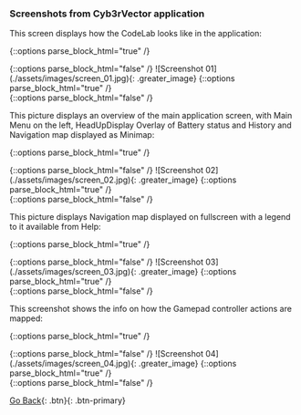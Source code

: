 ﻿---
layout: default_page
---

### Screenshots from Cyb3rVector application

This screen displays how the CodeLab looks like in the application:

{::options parse_block_html="true" /}
<div class="thumbnails">
{::options parse_block_html="false" /}
![Screenshot 01](./assets/images/screen_01.jpg){: .greater_image}
{::options parse_block_html="true" /}
</div>
{::options parse_block_html="false" /}


This picture displays an overview of the main application screen, with Main Menu on the left, 
HeadUpDisplay Overlay of Battery status and History and Navigation map displayed as Minimap:

{::options parse_block_html="true" /}
<div class="thumbnails">
{::options parse_block_html="false" /}
![Screenshot 02](./assets/images/screen_02.jpg){: .greater_image}
{::options parse_block_html="true" /}
</div>
{::options parse_block_html="false" /}


This picture displays Navigation map displayed on fullscreen with a legend to it available from Help:

{::options parse_block_html="true" /}
<div class="thumbnails">
{::options parse_block_html="false" /}
![Screenshot 03](./assets/images/screen_03.jpg){: .greater_image}
{::options parse_block_html="true" /}
</div>
{::options parse_block_html="false" /}


This screenshot shows the info on how the Gamepad controller actions are mapped:

{::options parse_block_html="true" /}
<div class="thumbnails">
{::options parse_block_html="false" /}
![Screenshot 04](./assets/images/screen_04.jpg){: .greater_image}
{::options parse_block_html="true" /}
</div>
{::options parse_block_html="false" /}


[Go Back](./){: .btn}{: .btn-primary}
